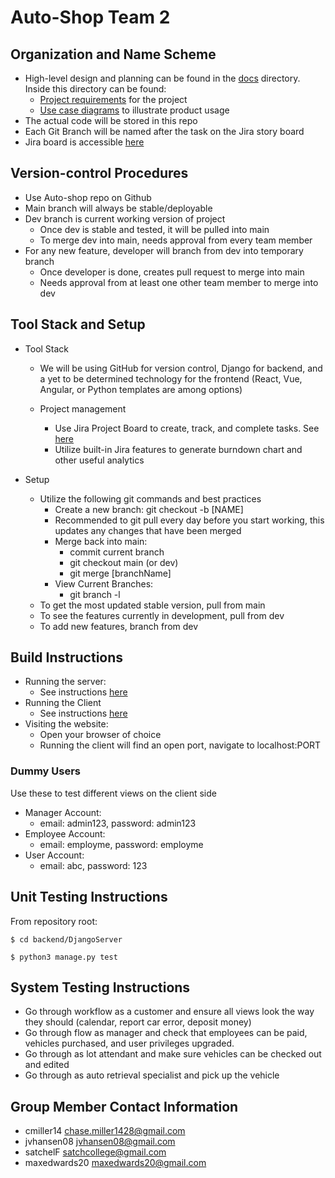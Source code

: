 # Auto-Shop Team 2

## Organization and Name Scheme

- High-level design and planning can be found in the [docs](./docs/) directory. Inside this directory can be found:
  - [Project requirements](./docs/Requirements%20Definition.pdf) for the project
  - [Use case diagrams](./docs/use_cases/) to illustrate product usage
- The actual code will be stored in this repo
- Each Git Branch will be named after the task on the Jira story board
- Jira board is accessible [here](https://dastardlydansrentacar.atlassian.net/jira/software/projects/DDRAC/boards/1)

## Version-control Procedures

- Use Auto-shop repo on Github
- Main branch will always be stable/deployable
- Dev branch is current working version of project
  - Once dev is stable and tested, it will be pulled into main
  - To merge dev into main, needs approval from every team member
- For any new feature, developer will branch from dev into temporary branch
  - Once developer is done, creates pull request to merge into main
  - Needs approval from at least one other team member to merge into dev

## Tool Stack and Setup

- Tool Stack

  - We will be using GitHub for version control, Django for backend, and a yet to be determined technology for the frontend (React, Vue, Angular, or Python templates are among options)
  - Project management

    - Use Jira Project Board to create, track, and complete tasks. See [here](https://dastardlydansrentacar.atlassian.net/jira/software/projects/DDRAC/boards/1/backlog)
    - Utilize built-in Jira features to generate burndown chart and other useful analytics

- Setup
  - Utilize the following git commands and best practices
    - Create a new branch: git checkout -b [NAME]
    - Recommended to git pull every day before you start working, this updates any changes that have been merged
    - Merge back into main:
      - commit current branch
      - git checkout main (or dev)
      - git merge [branchName]
    - View Current Branches:
      - git branch -l
  - To get the most updated stable version, pull from main
  - To see the features currently in development, pull from dev
  - To add new features, branch from dev

## Build Instructions

- Running the server:
  - See instructions [here](/backend/DjangoServer/README.md)
- Running the Client
  - See instructions [here](/frontend/README.md)
- Visiting the website:
  - Open your browser of choice
  - Running the client will find an open port, navigate to localhost:PORT

### Dummy Users
Use these to test different views on the client side
- Manager Account:
  - email: admin123, password: admin123
- Employee Account:
  - email: employme, password: employme
- User Account:
  - email: abc, password: 123

## Unit Testing Instructions

From repository root:

`$ cd backend/DjangoServer`

`$ python3 manage.py test`

## System Testing Instructions

- Go through workflow as a customer and ensure all views look the way they should (calendar, report car error, deposit money)
- Go through flow as manager and check that employees can be paid, vehicles purchased, and user privileges upgraded.
- Go through as lot attendant and make sure vehicles can be checked out and edited
- Go through as auto retrieval specialist and pick up the vehicle

##

## Group Member Contact Information

- cmiller14 chase.miller1428@gmail.com
- jvhansen08 jvhansen08@gmail.com
- satchelF satchcollege@gmail.com
- maxedwards20 maxedwards20@gmail.com
